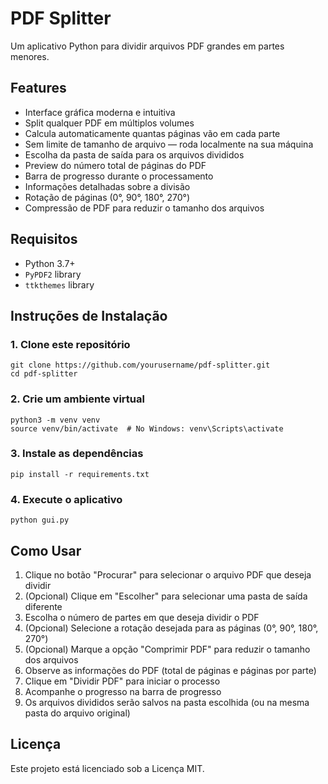 # PDF Splitter

Um aplicativo Python para dividir arquivos PDF grandes em partes menores.

## Features

- Interface gráfica moderna e intuitiva
- Split qualquer PDF em múltiplos volumes
- Calcula automaticamente quantas páginas vão em cada parte
- Sem limite de tamanho de arquivo — roda localmente na sua máquina
- Escolha da pasta de saída para os arquivos divididos
- Preview do número total de páginas do PDF
- Barra de progresso durante o processamento
- Informações detalhadas sobre a divisão
- Rotação de páginas (0°, 90°, 180°, 270°)
- Compressão de PDF para reduzir o tamanho dos arquivos

## Requisitos

- Python 3.7+
- `PyPDF2` library
- `ttkthemes` library

## Instruções de Instalação

### 1. Clone este repositório

```
git clone https://github.com/yourusername/pdf-splitter.git
cd pdf-splitter
```

### 2. Crie um ambiente virtual

```
python3 -m venv venv
source venv/bin/activate  # No Windows: venv\Scripts\activate
```

### 3. Instale as dependências

```
pip install -r requirements.txt
```

### 4. Execute o aplicativo

```
python gui.py
```

## Como Usar

1. Clique no botão "Procurar" para selecionar o arquivo PDF que deseja dividir
2. (Opcional) Clique em "Escolher" para selecionar uma pasta de saída diferente
3. Escolha o número de partes em que deseja dividir o PDF
4. (Opcional) Selecione a rotação desejada para as páginas (0°, 90°, 180°, 270°)
5. (Opcional) Marque a opção "Comprimir PDF" para reduzir o tamanho dos arquivos
6. Observe as informações do PDF (total de páginas e páginas por parte)
7. Clique em "Dividir PDF" para iniciar o processo
8. Acompanhe o progresso na barra de progresso
9. Os arquivos divididos serão salvos na pasta escolhida (ou na mesma pasta do arquivo original)

## Licença

Este projeto está licenciado sob a Licença MIT.
